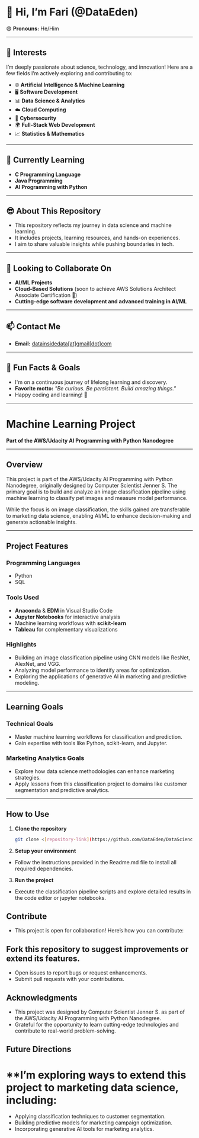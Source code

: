 # 👋 Hi, I’m Fari (@DataEden)  
😄 **Pronouns:** He/Him  

---

## 👀 **Interests**  
I’m deeply passionate about science, technology, and innovation! Here are a few fields I’m actively exploring and contributing to:  

- 🌐 **Artificial Intelligence & Machine Learning**  
- 🖥️ **Software Development**  
- 📊 **Data Science & Analytics**  
- ☁️ **Cloud Computing**  
- 🔐 **Cybersecurity**  
- 🌍 **Full-Stack Web Development**  
- 📈 **Statistics & Mathematics**  

---

## 🌱 **Currently Learning**  
- **C Programming Language**  
- **Java Programming**  
- **AI Programming with Python**  

---

## 😎 **About This Repository**  
- This repository reflects my journey in data science and machine learning.  
- It includes projects, learning resources, and hands-on experiences.  
- I aim to share valuable insights while pushing boundaries in tech.  

---

## 💞️ **Looking to Collaborate On**  
- **AI/ML Projects**  
- **Cloud-Based Solutions** (soon to achieve AWS Solutions Architect Associate Certification 🎉)  
- **Cutting-edge software development and advanced training in AI/ML**  

---

## 📫 **Contact Me**  
- **Email:** [datainsidedata[at]gmail[dot]com](mailto:datainsidedat@gmail.com)  

---

## 🤩 **Fun Facts & Goals**  
- I'm on a continuous journey of lifelong learning and discovery.  
- **Favorite motto:** _"Be curious. Be persistent. Build amazing things."_  
- Happy coding and learning! 🚀  

---

# **Machine Learning Project**  
**Part of the AWS/Udacity AI Programming with Python Nanodegree**  

---

## **Overview**  
This project is part of the AWS/Udacity AI Programming with Python Nanodegree, originally designed by Computer Scientist Jenner S. The primary goal is to build and analyze an image classification pipeline using machine learning to classify pet images and measure model performance.  

While the focus is on image classification, the skills gained are transferable to marketing data science, enabling AI/ML to enhance decision-making and generate actionable insights.  

---

## **Project Features**  

### **Programming Languages**  
- Python  
- SQL  

### **Tools Used**  
- **Anaconda** & **EDM** in Visual Studio Code  
- **Jupyter Notebooks** for interactive analysis  
- Machine learning workflows with **scikit-learn**  
- **Tableau** for complementary visualizations  

### **Highlights**  
- Building an image classification pipeline using CNN models like ResNet, AlexNet, and VGG.  
- Analyzing model performance to identify areas for optimization.  
- Exploring the applications of generative AI in marketing and predictive modeling.  

---

## **Learning Goals**  

### **Technical Goals**  
- Master machine learning workflows for classification and prediction.  
- Gain expertise with tools like Python, scikit-learn, and Jupyter.  

### **Marketing Analytics Goals**  
- Explore how data science methodologies can enhance marketing strategies.  
- Apply lessons from this classification project to domains like customer segmentation and predictive analytics.  

---

## **How to Use**  

1. **Clone the repository**  
   ```bash
   git clone <[repository-link](https://github.com/DataEden/DataScience.git)>

2. **Setup your environment**
- Follow the instructions provided in the Readme.md file to install all required dependencies.

3. **Run the project**
- Execute the classification pipeline scripts and explore detailed results in the code editor or jupyter notebooks.

## **Contribute**
- This project is open for collaboration! Here’s how you can contribute:

## **Fork this repository to suggest improvements or extend its features.**
- Open issues to report bugs or request enhancements.
- Submit pull requests with your contributions.

## **Acknowledgments**
- This project was designed by Computer Scientist Jenner S. as part of the AWS/Udacity AI Programming with Python Nanodegree.
- Grateful for the opportunity to learn cutting-edge technologies and contribute to real-world problem-solving.

## **Future Directions**
# **I’m exploring ways to extend this project to marketing data science, including:
- Applying classification techniques to customer segmentation.
- Building predictive models for marketing campaign optimization.
- Incorporating generative AI tools for marketing analytics.
